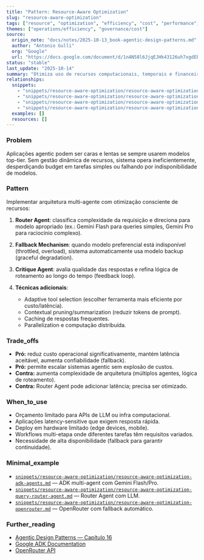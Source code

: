 ```yaml
---
title: "Pattern: Resource-Aware Optimization"
slug: "resource-aware-optimization"
tags: ["resource", "optimization", "efficiency", "cost", "performance", "agentic-pattern"]
themes: ["operations/efficiency", "governance/cost"]
source:
  origin_note: "docs/notes/2025-10-13_book-agentic-design-patterns.md"
  author: "Antonio Gulli"
  org: "Google"
  url: "https://docs.google.com/document/d/1nAN58l6JjqEJHk43126uh7xgdEblCpcbsNUHXgtBmJQ/edit?usp=sharing"
status: "stable"
last_update: "2025-10-14"
summary: "Otimiza uso de recursos computacionais, temporais e financeiros através de seleção dinâmica de modelos, caching e estratégias de eficiência."
relationships:
  snippets:
    - "snippets/resource-aware-optimization/resource-aware-optimization-adk-agents.md"
    - "snippets/resource-aware-optimization/resource-aware-optimization-query-router-agent.md"
    - "snippets/resource-aware-optimization/resource-aware-optimization-openai.md"
    - "snippets/resource-aware-optimization/resource-aware-optimization-openrouter.md"
  examples: []
  resources: []
---
```


### Problem

Aplicações agentic podem ser caras e lentas se sempre usarem modelos top-tier. Sem gestão dinâmica de recursos, sistema opera ineficientemente, desperdiçando budget em tarefas simples ou falhando por indisponibilidade de modelos.

### Pattern

Implementar arquitetura multi-agente com otimização consciente de recursos:

1. **Router Agent**: classifica complexidade da requisição e direciona para modelo apropriado (ex.: Gemini Flash para queries simples, Gemini Pro para raciocínio complexo).

2. **Fallback Mechanism**: quando modelo preferencial está indisponível (throttled, overload), sistema automaticamente usa modelo backup (graceful degradation).

3. **Critique Agent**: avalia qualidade das respostas e refina lógica de roteamento ao longo do tempo (feedback loop).

4. **Técnicas adicionais**:
   - Adaptive tool selection (escolher ferramenta mais eficiente por custo/latência).
   - Contextual pruning/summarization (reduzir tokens de prompt).
   - Caching de respostas frequentes.
   - Parallelization e computação distribuída.

### Trade_offs

- **Pró:** reduz custo operacional significativamente, mantém latência aceitável, aumenta confiabilidade (fallback).
- **Pró:** permite escalar sistemas agentic sem explosão de custos.
- **Contra:** aumenta complexidade de arquitetura (múltiplos agentes, lógica de roteamento).
- **Contra:** Router Agent pode adicionar latência; precisa ser otimizado.

### When_to_use

- Orçamento limitado para APIs de LLM ou infra computacional.
- Aplicações latency-sensitive que exigem resposta rápida.
- Deploy em hardware limitado (edge devices, mobile).
- Workflows multi-etapa onde diferentes tarefas têm requisitos variados.
- Necessidade de alta disponibilidade (fallback para garantir continuidade).

### Minimal_example

- [`snippets/resource-aware-optimization/resource-aware-optimization-adk-agents.md`](../snippets/resource-aware-optimization-adk-agents.md) — ADK multi-agent com Gemini Flash/Pro.
- [`snippets/resource-aware-optimization/resource-aware-optimization-query-router-agent.md`](../snippets/resource-aware-optimization-query-router-agent.md) — Router Agent com LLM.
- [`snippets/resource-aware-optimization/resource-aware-optimization-openrouter.md`](../snippets/resource-aware-optimization-openrouter.md) — OpenRouter com fallback automático.

### Further_reading

- [Agentic Design Patterns — Capítulo 16](https://docs.google.com/document/d/1nAN58l6JjqEJHk43126uh7xgdEblCpcbsNUHXgtBmJQ/edit?usp=sharing)
- [Google ADK Documentation](https://google.github.io/adk-docs/)
- [OpenRouter API](https://openrouter.ai/docs)
